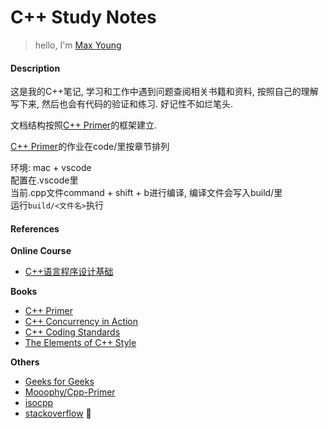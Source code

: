 # C++ Study Notes

> hello, I'm <a href="https://maxyoung.fun/">Max Young</a>

#### Description

这是我的C++笔记, 学习和工作中遇到问题查阅相关书籍和资料, 按照自己的理解写下来, 然后也会有代码的验证和练习. 好记性不如烂笔头.

文档结构按照[C++ Primer](https://book.douban.com/subject/10505113/)的框架建立.  

[C++ Primer](https://book.douban.com/subject/10505113/)的作业在code/里按章节排列

环境: mac + vscode  
配置在.vscode里  
当前.cpp文件command + shift + b进行编译, 编译文件会写入build/里  
运行`build/<文件名>`执行

#### References

**Online Course**
- [C++语言程序设计基础](https://www.xuetangx.com/course/THU08091000247/10322314)

**Books**
- [C++ Primer](https://book.douban.com/subject/10505113/)
- [C++ Concurrency in Action](https://book.douban.com/subject/27036085/)
- [C++ Coding Standards](https://book.douban.com/subject/1459007/)
- [The Elements of C++ Style](https://book.douban.com/subject/1863985/)

**Others**

- [Geeks for Geeks](https://www.geeksforgeeks.org/c-plus-plus/)
- [Mooophy/Cpp-Primer](https://github.com/Mooophy/Cpp-Primer)
- [isocpp](https://isocpp.org/wiki/faq/coding-standards)
- [stackoverflow](https://stackoverflow.com/questions/388242/the-definitive-c-book-guide-and-list/388282#388282)
